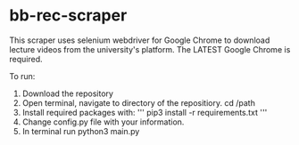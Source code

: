 # bb-rec-scraper

This scraper uses selenium webdriver for Google Chrome to download lecture videos from the university's platform. The LATEST Google Chrome is required. 

To run:  
1. Download the repository  
2. Open terminal, navigate to directory of the repositiory. cd /path 
3. Install required packages with: 
''' pip3 install -r requirements.txt ''' 
4. Change config.py file with your information.
5. In terminal run python3 main.py 

